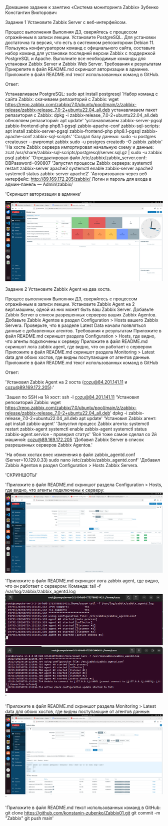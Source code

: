 Домашнее задание к занятию «Система мониторинга Zabbix» Зубенко Константин Викторович

Задание 1
Установите Zabbix Server с веб-интерфейсом.

Процесс выполнения
Выполняя ДЗ, сверяйтесь с процессом отражённым в записи лекции.
Установите PostgreSQL. Для установки достаточна та версия, что есть в системном репозитороии Debian 11.
Пользуясь конфигуратором команд с официального сайта, составьте набор команд для установки последней версии Zabbix с поддержкой PostgreSQL и Apache.
Выполните все необходимые команды для установки Zabbix Server и Zabbix Web Server.
Требования к результатам
Прикрепите в файл README.md скриншот авторизации в админке.
Приложите в файл README.md текст использованных команд в GitHub.

Ответ:


Устанавливаем PostgreSQL: sudo apt install postgresql
`Набор команд с сайта Zabbix:
скачиваем репазиторий с Zabbix: wget https://repo.zabbix.com/zabbix/7.0/ubuntu/pool/main/z/zabbix-release/zabbix-release_7.0-2+ubuntu22.04_all.deb
устанавливаем пакет репазитория с Zabbix:
dpkg -i zabbix-release_7.0-2+ubuntu22.04_all.deb
обновляем репазиторий:
apt update'
'устанавливаем zabbix-server-pgsql zabbix-frontend-php php8.1-pgsql zabbix-apache-conf zabbix-sql-scripts: apt install zabbix-server-pgsql zabbix-frontend-php php8.1-pgsql zabbix-apache-conf zabbix-sql-scripts'
'Создал базу данных: sudo -u postgres createuser --pwprompt zabbix sudo -u postgres createdb -O zabbix zabbix'
'На хосте Zabbix сервера импортировал начальную схему и данные: zcat /usr/share/zabbix-sql-scripts/postgresql/server.sql.gz | sudo -u zabbix psql zabbix'
'Отредактировал файл /etc/zabbix/zabbix_server.conf: DBPassword=090807
'Запустил процессы Zabbix сервера: systemctl restart zabbix-server apache2 systemctl enable zabbix-server apache2 systemctl status zabbix-server apache2'
'Авторизовался через веб интерфейс: http://89.169.172.205/zabbix/ Логин и пароль для входа в админ-панель — Admin\zabbix/

'Скриншот авторизации в админке'

![alt text](https://github.com/konstanin-zubenko/Zabbix01/blob/main/img/51.png)

Задание 2
Установите Zabbix Agent на два хоста.

Процесс выполнения
Выполняя ДЗ, сверяйтесь с процессом отражённым в записи лекции.
Установите Zabbix Agent на 2 вирт.машины, одной из них может быть ваш Zabbix Server.
Добавьте Zabbix Server в список разрешенных серверов ваших Zabbix Agentов.
Добавьте Zabbix Agentов в раздел Configuration > Hosts вашего Zabbix Servera.
Проверьте, что в разделе Latest Data начали появляться данные с добавленных агентов.
Требования к результатам
Приложите в файл README.md скриншот раздела Configuration > Hosts, где видно, что агенты подключены к серверу
Приложите в файл README.md скриншот лога zabbix agent, где видно, что он работает с сервером
Приложите в файл README.md скриншот раздела Monitoring > Latest data для обоих хостов, где видны поступающие от агентов данные.
Приложите в файл README.md текст использованных команд в GitHub

Ответ:

'Установил Zabbix Agent на 2 хоста (cozu@84.201.141.11 и cozu@89.169.172.205):'

`Зашел по SSH на 1й хост: ssh -l cozu@84.201.141.11
'Установил репозиторий Zabbix: wget https://repo.zabbix.com/zabbix/7.0/ubuntu/pool/main/z/zabbix-release/zabbix-release_7.0-2+ubuntu22.04_all.deb' dpkg -i zabbix-release_7.0-2+ubuntu22.04_all.deb apt update'
'Установил Zabbix агент: apt install zabbix-agent'
'Запустил процесс Zabbix агента: systemctl restart zabbix-agent systemctl enable zabbix-agent systemctl status zabbix-agent.service - проверил статус'
'Всё тоже самое сделал со 2й машиной: cozu@89.169.172.205
'Добавил Zabbix Server в список разрешенных серверов Zabbix Agentов.'

'На обоих хостах внес изменения в файл zabbix_agentd.conf (Server=10.129.0.33) sudo nano /etc/zabbix/zabbix_agentd.conf'
'Добавил Zabbix Agentов в раздел Configuration > Hosts Zabbix Servera.

'СКРИНШОТЫ'

'Приложите в файл README.md скриншот раздела Configuration > Hosts, где видно, что агенты подключены к серверу: 
![alt text](https://github.com/konstanin-zubenko/Zabbix01/blob/main/img/56.png)

'Приложите в файл README.md скриншот лога zabbix agent, где видно, что он работает с сервером: Команда: tail -f /var/log/zabbix/zabbix_agentd.log 
![alt text](https://github.com/konstanin-zubenko/Zabbix01/blob/main/img/57.png)
![alt text](https://github.com/konstanin-zubenko/Zabbix01/blob/main/img/58.png)'

'Приложите в файл README.md скриншот раздела Monitoring > Latest data для обоих хостов, где видны поступающие от агентов данные: 
![alt text](https://github.com/konstanin-zubenko/Zabbix01/blob/main/img/55.png)`

'Приложите в файл README.md текст использованных команд в GitHub: git clone https://github.com/konstanin-zubenko/Zabbix01.git git commit -m "Zabbix" git push main'